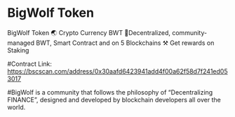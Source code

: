 # BigWolf Token

BigWolf Token 🌏 Crypto Currency BWT 🔗Decentralized, community-managed BWT, Smart Contract and on 5 Blockchains ⚒ Get rewards on Staking

#Contract Link: 
https://bscscan.com/address/0x30aafd6423941add4f00a62f58d7f241ed053017

#BigWolf is a community that follows the philosophy of “Decentralizing FINANCE”, designed and developed by blockchain developers all over the world.

